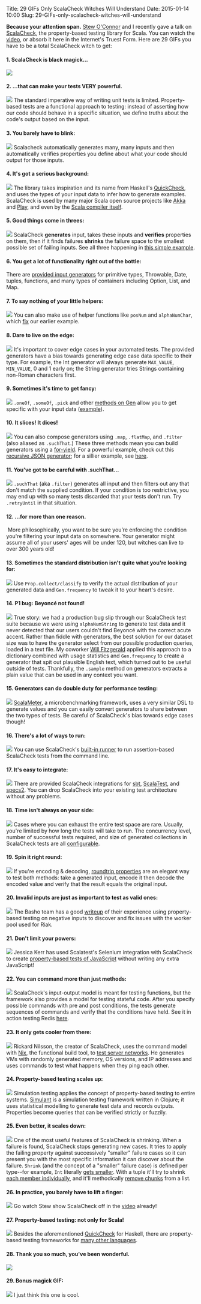 Title: 29 GIFs Only ScalaCheck Witches Will Understand
Date: 2015-01-14 10:00
Slug: 29-GIFs-only-scalacheck-witches-will-understand

<style>
article img {
	max-width: 500px;
	display: block;
	margin-bottom: 12px;
}
</style>

<b>Because your attention span.</b> [Stew O'Connor](http://stew.vireo.org/) and I recently gave a talk on [ScalaCheck](http://www.scalacheck.org/), the property-based testing library for Scala. You can watch the [video](http://www.infoq.com/presentations/scalacheck-magic), or absorb it here in the Internet's Truest Form. Here are 29 GIFs you have to be a total ScalaCheck witch to get:

#### 1. ScalaCheck is black magick...
![](/images/scalacheck/geniebottle.gif)

#### 2. ...that can make your tests VERY powerful.
![](/images/scalacheck/muscle.gif)
The standard imperative way of writing unit tests is limited. Property-based tests are a functional approach to testing: instead of asserting how our code should behave in a specific situation, we define truths about the code's output based on the input.

#### 3. You barely have to blink:
![](/images/scalacheck/jeannie.gif)
Scalacheck automatically generates many, many inputs and then automatically verifies properties you define about what your code should output for those inputs.

#### 4. It's got a serious background:
![](/images/scalacheck/background.gif)
The library takes inspiration and its name from Haskell's [QuickCheck](http://hackage.haskell.org/package/QuickCheck), and uses the types of your input data to infer how to generate examples. ScalaCheck is used by many major Scala open source projects like [Akka](https://github.com/akka/akka/blob/master/akka-actor-tests/src/test/scala/akka/dispatch/FutureSpec.scala) and  [Play](https://github.com/playframework/playframework/blob/master/framework/src/play-integration-test/src/test/scala/play/it/http/parsing/BodyParserSpec.scala), and even by the [Scala compiler itself](https://github.com/scala/scala/tree/2.11.x/test/files/scalacheck).

#### 5. Good things come in threes:
![](/images/scalacheck/sabrina3.gif)
ScalaCheck **generates** input, takes these inputs and **verifies** properties on them, then if it finds failures **shrinks** the failure space to the smallest possible set of failing inputs. See all three happening in [this simple example](https://gist.github.com/kelseyq/d4a2c73a41609c563ad1#file-gistfile1-scala).

#### 6. You get a lot of functionality right out of the bottle:
<img alt="" src="/images/scalacheck/xtina.gif" style="width:inherit"><br/>
There are [provided input generators](http://www.scalacheck.org/files/scalacheck_2.11-1.12.1-api/index.html#org.scalacheck.Arbitrary$) for primitive types, Throwable, Date, tuples, functions, and many types of containers including Option, List, and Map. 

#### 7. To say nothing of your little helpers:
![](/images/scalacheck/crow.gif)
You can also make use of helper functions like `posNum` and `alphaNumChar`, which [fix](https://gist.github.com/kelseyq/d4a2c73a41609c563ad1#file-gistfile2-scala) our earlier example.

#### 8. Dare to live on the edge:
![](/images/scalacheck/edge.gif)
It's important to cover edge cases in your automated tests. The provided generators have a bias towards generating edge case data specific to their type. For example, the Int generator will always generate `MAX_VALUE`, `MIN_VALUE`, 0 and 1 early on; the String generator tries Strings containing non-Roman characters first.

#### 9. Sometimes it's time to get fancy:
![](/images/scalacheck/glinda.gif)
`.oneOf`, `.someOf`, `.pick` and other [methods on Gen](http://www.scalacheck.org/files/scalacheck_2.11-1.12.1-api/index.html#org.scalacheck.Gen$) allow you to get specific with your input data ([example](https://gist.github.com/kelseyq/d4a2c73a41609c563ad1#file-gistfile3-scala)).

#### 10. It slices! It dices!
![](/images/scalacheck/blender.gif)
You can also compose generators using `.map`, `.flatMap`, and `.filter` (also aliased as 	`.suchThat`.) These three methods mean you can build generators using a [for-yield](http://nerd.kelseyinnis.com/blog/2013/11/12/idiomatic-scala-the-for-comprehension/). For a powerful example, check out this [recursive JSON generator](http://etorreborre.blogspot.com/2011/02/scalacheck-generator-for-json.html); for a sillier example, see [here](https://gist.github.com/kelseyq/d4a2c73a41609c563ad1#file-gistfile4-scala).

#### 11. You've got to be careful with .suchThat...
![](/images/scalacheck/lighter.gif)
`.suchThat` (aka `.filter`) generates all input and then filters out any that don't match the supplied condition. If your condition is too restrictive, you may end up with so many tests discarded that your tests don't run. Try `.retryUntil` in that situation.

#### 12. ...for more than one reason.
<img alt="" src="/images/scalacheck/witchcomputer.gif" style="width:inherit">
More philosophically, you want to be sure you’re enforcing the condition you're filtering your input data on somewhere. Your generator might assume all of your users' ages will be under 120, but witches can live to over 300 years old!

#### 13. Sometimes the standard distribution isn't quite what you're looking for:
![](/images/scalacheck/frequency.png)
Use `Prop.collect/classify` to verify the actual distribution of your generated data and `Gen.frequency` to tweak it to your heart's desire.

#### 14. P1 bug: Beyoncé not found!
![](/images/scalacheck/beyonce.gif)
True story: we had a production bug slip through our ScalaCheck test suite because we were using `alphaNumString` to generate test data and it never detected that our users couldn't find Beyoncé with the correct acute accent. Rather than fiddle with generators, the best solution for our dataset size was to have the generator select from our possible production queries, loaded in a text file. My coworker [Will Fitzgerald](http://willfitzgerald.org/) applied this approach to a dictionary combined with usage statistics and `Gen.frequency` to create a generator that spit out plausible English text, which turned out to be useful outside of tests. Thankfully, the `.sample` method on generators extracts a plain value that can be used in any context you want. 

#### 15. Generators can do double duty for performance testing:
![](/images/scalacheck/performance.gif)
[ScalaMeter](https://scalameter.github.io/), a microbenchmarking framework, uses a very similar DSL to generate values and you can easily convert generators to share between the two types of tests. Be careful of ScalaCheck's bias towards edge cases though!

#### 16. There's a lot of ways to run:
![](/images/scalacheck/running.gif)
You can use ScalaCheck's [built-in runner](http://scalacheck.org/#quickstart) to run assertion-based ScalaCheck tests from the command line.

#### 17. It's easy to integrate:
![](/images/scalacheck/wednesday.gif)
There are provided ScalaCheck integrations for [sbt](https://github.com/rickynils/scalacheck/tree/master/examples/simple-sbt), [ScalaTest](http://www.scalatest.org/user_guide/writing_scalacheck_style_properties), and [specs2](http://etorreborre.github.io/specs2/guide/org.specs2.guide.Matchers.html#ScalaCheck). You can drop ScalaCheck into your existing test architecture without any problems.

#### 18. Time isn't always on your side:
![](/images/scalacheck/hourglass.gif)
Cases where you can exhaust the entire test space are rare. Usually, you're limited by how long the tests will take to run. The concurrency level, number of successful tests required, and size of generated collections in ScalaCheck tests are all [configurable](http://www.scalacheck.org/files/scalacheck_2.11-1.12.1-api/index.html#org.scalacheck.Test$$Parameters).

#### 19. Spin it right round:
![](/images/scalacheck/roundtrip.gif)
If you're encoding & decoding, [roundtrip properties](https://gist.github.com/kelseyq/d4a2c73a41609c563ad1#file-gistfile5-scala) are an elegant way to test both methods: take a generated input, encode it then decode the encoded value and verify that the result equals the original input.

#### 20. Invalid inputs are just as important to test as valid ones:
![](/images/scalacheck/cyanide.gif)
The Basho team has a good [writeup](http://basho.com/quickchecking-poolboy-for-fun-and-profit/) of their experience using property-based testing on negative inputs to discover and fix issues with the worker pool used for Riak.

#### 21. Don't limit your powers:
![](/images/scalacheck/pencil.gif)
Jessica Kerr has used Scalatest's Selenium integration with ScalaCheck to create [property-based tests of JavaScript](https://github.com/jessitron/js-with-scalacheck) without writing any extra JavaScript!

#### 22. You can command more than just methods:
![](/images/scalacheck/command.gif)
ScalaCheck's input-output model is meant for testing functions, but the framework also provides a model for testing stateful code. After you specify possible commands with pre and post conditions, the tests generate sequences of commands and verify that the conditions have held. See it in action testing Redis [here](http://scalacheck.org/files/scaladays2014/index.html#1).

#### 23. It only gets cooler from there:
![](/images/scalacheck/ooh.gif)
Rickard Nilsson, the creator of ScalaCheck, uses the command model with [Nix](https://nixos.org/nix/), the functional build tool, to [test server networks](https://github.com/rickynils/scalacheck/tree/master/examples/commands-nix). He generates VMs with randomly generated memory, OS versions, and IP addresses and uses commands to test what happens when they ping each other.

#### 24. Property-based testing scales up:
![](/images/scalacheck/network.gif)
Simulation testing applies the concept of property-based testing to entire systems. [Simulant](https://github.com/Datomic/simulant/wiki/Overview) is a simulation testing framework written in Clojure; it uses statistical modelling to generate test data and records outputs. Properties become queries that can be verified strictly or fuzzily.

#### 25. Even better, it scales down:
![](/images/scalacheck/shrink.gif)
One of the most useful features of ScalaCheck is shrinking. When a failure is found, ScalaCheck stops generating new cases. It tries to apply the failing property against successively "smaller" failure cases so it can present you with the most specific information it can discover about the failure. `Shrink` (and the concept of a "smaller" failure case) is defined per type--for example, `Int` literally [gets smaller](https://github.com/rickynils/scalacheck/blob/1.12.1/src/main/scala/org/scalacheck/Shrink.scala#L87). With a tuple it'll try to shrink [each member individually](https://github.com/rickynils/scalacheck/blob/1.12.1/src/main/scala/org/scalacheck/Shrink.scala#L110), and it'll methodically [remove chunks](https://github.com/rickynils/scalacheck/blob/1.12.1/src/main/scala/org/scalacheck/Shrink.scala#L62) from a list.

#### 26. In practice, you barely have to lift a finger:
![](/images/scalacheck/lightasfeather.gif)
Go watch Stew show ScalaCheck off in the [video](http://www.infoq.com/presentations/scalacheck-magic) already!

#### 27. Property-based testing: not only for Scala!
![](/images/scalacheck/morewitches.gif)
Besides the aforementioned [QuickCheck](https://hackage.haskell.org/package/QuickCheck) for Haskell, there are property-based testing frameworks for [many other languages](https://gist.github.com/npryce/4147916).

#### 28. Thank you so much, you've been wonderful.
![](/images/scalacheck/fairuza.gif)

#### 29. Bonus magick GIF:
![](/images/scalacheck/magick.gif)
I just think this one is cool.

